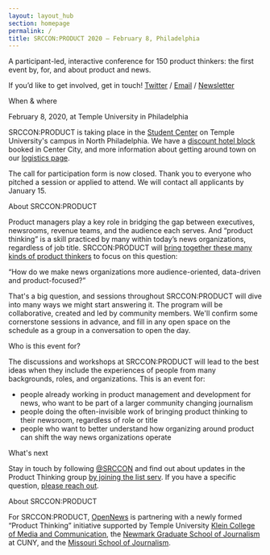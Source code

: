 ```yaml
---
layout: layout_hub
section: homepage
permalink: /
title: SRCCON:PRODUCT 2020 — February 8, Philadelphia
---
```


<div class="page-intro">
    <p class="big-type">A participant-led, interactive conference for 150 product thinkers: the first event by, for, and about product and news.</p>
    <p>If you&rsquo;d like to get involved, get in touch!<span class="contact-options"> <a href="https://twitter.com/srccon">Twitter</a> / <a href="mailto:srccon@opennews.org">Email</a> / <a href="https://bit.ly/ProductThinkers">Newsletter</a></span></p>
</div>

<div class="page-divider"><span>When & where</span></div>

February 8, 2020, at Temple University in Philadelphia

SRCCON:PRODUCT is taking place in the [Student Center](https://goo.gl/maps/AvYSqhRTMs4C14nR8) on Temple University's campus in North Philadelphia. We have a [discount hotel block](https://secure3.hilton.com/en_US/hp/reservation/book.htm?inputModule=HOTEL&ctyhocn=PHLCVHX&spec_plan=CHHSRC&arrival=20200207&departure=20200210&cid=OM,WW,HILTONLINK,EN,DirectLink&fromId=HILTONLINKDIRECT) booked in Center City, and more information about getting around town on our [logistics page](/logistics). 

The call for participation form is now closed. Thank you to everyone who pitched a session or applied to attend. We will contact all applicants by January 15.

<div class="page-divider"><span>About SRCCON:PRODUCT</span></div>

Product managers play a key role in bridging the gap between executives, newsrooms, revenue teams, and the audience each serves. And “product thinking” is a skill practiced by many within today’s news organizations, regardless of job title. SRCCON:PRODUCT will [bring together these many kinds of product thinkers](https://opennews.org/blog/announcing-srccon-product) to focus on this question:

<p class="quote">“How do we make news organizations more audience-oriented, data-driven and product-focused?”</p>

That's a big question, and sessions throughout SRCCON:PRODUCT will dive into many ways we might start answering it. The program will be collaborative, created and led by community members. We'll confirm some cornerstone sessions in advance, and fill in any open space on the schedule as a group in a conversation to open the day.

<div class="page-divider"><span>Who is this event for?</span></div>

The discussions and workshops at SRCCON:PRODUCT will lead to the best ideas when they include the experiences of people from many backgrounds, roles, and organizations. This is an event for:

* people already working in product management and development for news, who want to be part of a larger community changing journalism
* people doing the often-invisible work of bringing product thinking to their newsroom, regardless of role or title 
* people who want to better understand how organizing around product can shift the way news organizations operate 

<div class="page-divider"><span>What's next</span></div>

Stay in touch by following [@SRCCON](https://twitter.com/srccon) and find out about updates in the Product Thinking group [by joining the list serv](https://bit.ly/ProductThinkers). If you have a specific question, [please reach out](mailto:srccon@opennews.org).


<div class="page-divider"><span>About SRCCON:PRODUCT</span></div>

For SRCCON:PRODUCT, [OpenNews](https://opennews.org) is partnering with a newly formed “Product Thinking” initiative supported by Temple University [Klein College of Media and Communication](https://klein.temple.edu), the [Newmark Graduate School of Journalism](https://www.journalism.cuny.edu) at CUNY, and the [Missouri School of Journalism](https://journalism.missouri.edu).

